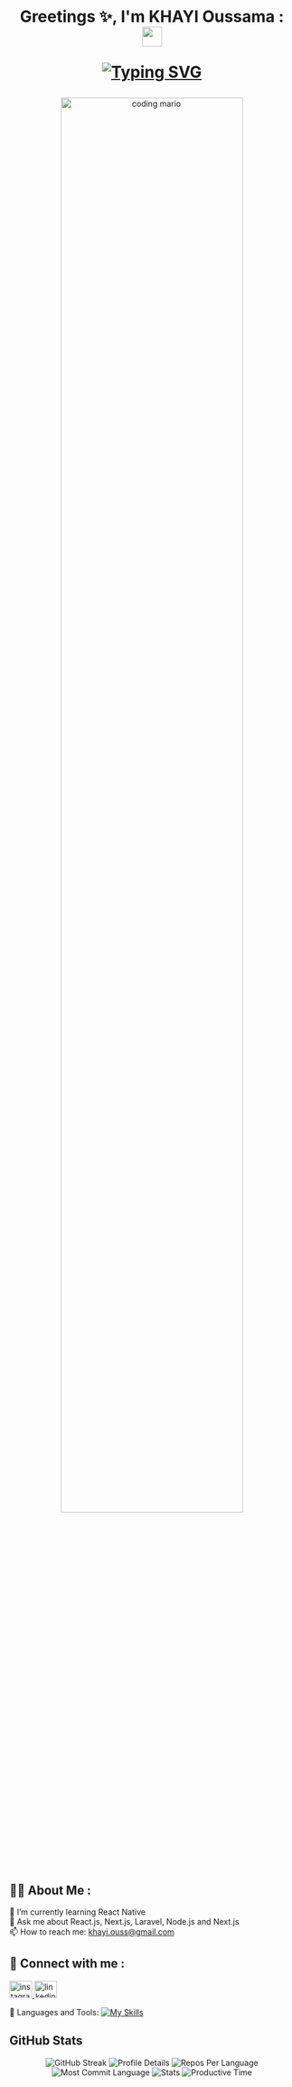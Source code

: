 <h1 align="center">Greetings ✨, I'm KHAYI Oussama : <img src="https://media.giphy.com/media/hvRJCLFzcasrR4ia7z/giphy.gif" width="35">
  
<span align="start">  [![Typing SVG](https://readme-typing-svg.demolab.com?font=Ubuntu&pause=1000&width=435&lines=Front-End+Developer;BackK-End+Developer;full-stack+web+developer)](https://git.io/typing-svg)
</span>
</h1>

<div align="center">
  <a rel="noopener noreferrer nofollow" href="#">
    <img alt="coding mario" width="80%" src="https://media3.giphy.com/media/qgQUggAC3Pfv687qPC/giphy.gif?cid=ecf05e474qjq8p6g9rywm3efgq7cwktvjfk7a71ixx2hpsgy&ep=v1_gifs_related&rid=giphy.gif&ct=g" style="max-width: 80%;">
  </a>
</div>

<h2 dir="auto">
🙋‍♂ About Me :</h2>
<p>
  🌱 I’m currently learning React Native <br>
  💬 Ask me about React.js, Next.js, Laravel, Node.js and Next.js <br>
  📫 How to reach me: <a href="mailto:khayi.ouss@gmail.com">khayi.ouss@gmail.com</a>
</p>

<h2 dir="auto">  
📱 Connect with me :
</h2>
<p>
  <a href="https://instagram.com/ousskhayi" rel="nofollow" target="_blank">
    <img src="https://raw.githubusercontent.com/rahuldkjain/github-profile-readme-generator/master/src/images/icons/Social/instagram.svg" alt="instagram" height="30" width="40">
  </a>
  <a href="https://www.linkedin.com/in/ousskhayi" rel="nofollow" target="_blank">
    <img src="https://raw.githubusercontent.com/rahuldkjain/github-profile-readme-generator/master/src/images/icons/Social/linked-in-alt.svg" alt="linkedin" height="30" width="40">
  </a>
</p>

 </a>🚀 Languages and Tools:</h2>
[![My Skills](https://skillicons.dev/icons?i=html,css,js,ts,react,redux,nextjs,vuejs,tailwind,bootstrap,vite,nodejs,npm,express,python,laravel,mongodb,mysql,aws,docker,git,github,vscode,vercel,postman,discord)](https://skillicons.dev)
<br>
<h2 dir="auto">
  GitHub Stats
</h2>
<div align="center">
  <img src="https://github-readme-streak-stats.herokuapp.com?user=ousskhayi&theme=algolia&hide_border=true&border_radius=4&card_width=684" alt="GitHub Streak">
  <img src="http://github-profile-summary-cards.vercel.app/api/cards/profile-details?username=ousskhayi&theme=algolia" alt="Profile Details">
  <img src="http://github-profile-summary-cards.vercel.app/api/cards/repos-per-language?username=ousskhayi&theme=algolia" alt="Repos Per Language">
  <img src="http://github-profile-summary-cards.vercel.app/api/cards/most-commit-language?username=ousskhayi&theme=algolia" alt="Most Commit Language">
  <img src="http://github-profile-summary-cards.vercel.app/api/cards/stats?username=ousskhayi&theme=algolia" alt="Stats">
  <img src="http://github-profile-summary-cards.vercel.app/api/cards/productive-time?username=ousskhayi&theme=algolia&utcOffset=8" alt="Productive Time">
</div>
